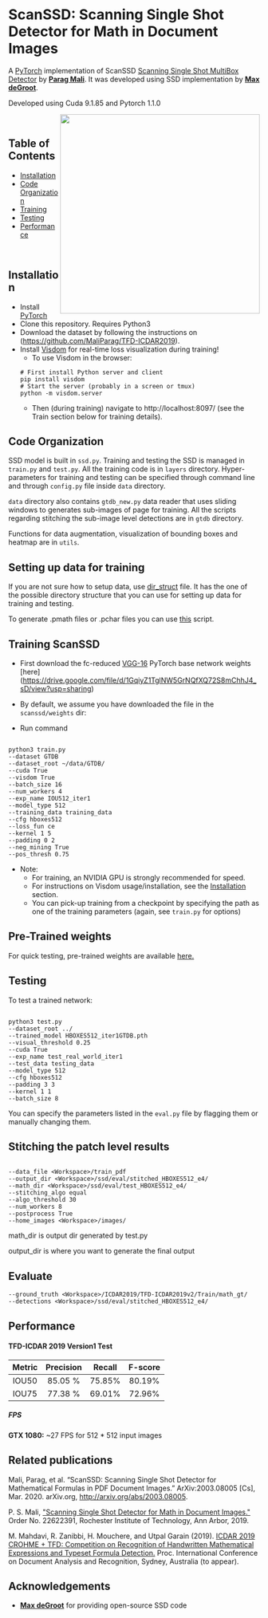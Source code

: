 # ScanSSD: Scanning Single Shot Detector for Math in Document Images

A [PyTorch](http://pytorch.org/) implementation of ScanSSD [Scanning Single Shot MultiBox Detector](https://paragmali.me/scanning-single-shot-detector-for-math-in-document-images/) by [**Parag Mali**](https://github.com/MaliParag/). It was developed using SSD implementation by [**Max deGroot**](https://github.com/amdegroot).

Developed using Cuda 9.1.85 and Pytorch 1.1.0

<img align="right" src=
"https://github.com/maliparag/scanssd/blob/master/images/detailed_math512_arch.png" height = 400/>

&nbsp;
&nbsp;

## Table of Contents
- <a href='#installation'>Installation</a>
- <a href='#code-organization'>Code Organization</a>
- <a href='#training-scanssd'>Training</a>
- <a href='#testing'>Testing</a>
- <a href='#performance'>Performance</a>

&nbsp;
&nbsp;

## Installation
- Install [PyTorch](http://pytorch.org/)
- Clone this repository. Requires Python3
- Download the dataset by following the instructions on (https://github.com/MaliParag/TFD-ICDAR2019).
- Install [Visdom](https://github.com/facebookresearch/visdom) for real-time loss visualization during training!
  * To use Visdom in the browser:
  ```Shell
  # First install Python server and client
  pip install visdom
  # Start the server (probably in a screen or tmux)
  python -m visdom.server
  ```
  * Then (during training) navigate to http://localhost:8097/ (see the Train section below for training details).

## Code Organization
 
SSD model is built in `ssd.py`. Training and testing the SSD is managed in `train.py` and `test.py`. All the training code is in `layers` directory. Hyper-parameters for training and testing can be specified through command line and through `config.py` file inside `data` directory. 

`data` directory also contains `gtdb_new.py` data reader that uses sliding windows to generates sub-images of page for training. All the scripts regarding stitching the sub-image level detections are in `gtdb` directory. 

Functions for data augmentation, visualization of bounding boxes and heatmap are in `utils`. 

## Setting up data for training

If you are not sure how to setup data, use [dir_struct](https://github.com/MaliParag/ScanSSD/blob/master/dir_struct) file. It has the one of the possible directory structure that you can use for setting up data for training and testing. 

To generate .pmath files or .pchar files you can use [this](https://github.com/MaliParag/ScanSSD/blob/master/gtdb/split_annotations_per_page.py) script. 

## Training ScanSSD

- First download the fc-reduced [VGG-16](https://arxiv.org/abs/1409.1556) PyTorch base network weights [here] (https://drive.google.com/file/d/1GqiyZ1TglNW5GrNQfXQ72S8mChhJ4_sD/view?usp=sharing)
- By default, we assume you have downloaded the file in the `scanssd/weights` dir:

- Run command

```Shell

python3 train.py 
--dataset GTDB 
--dataset_root ~/data/GTDB/ 
--cuda True 
--visdom True 
--batch_size 16 
--num_workers 4 
--exp_name IOU512_iter1 
--model_type 512 
--training_data training_data 
--cfg hboxes512 
--loss_fun ce 
--kernel 1 5 
--padding 0 2 
--neg_mining True 
--pos_thresh 0.75
```

- Note:
  * For training, an NVIDIA GPU is strongly recommended for speed.
  * For instructions on Visdom usage/installation, see the <a href='#installation'>Installation</a> section.
  * You can pick-up training from a checkpoint by specifying the path as one of the training parameters (again, see `train.py` for options)

## Pre-Trained weights

For quick testing, pre-trained weights are available [here.](https://drive.google.com/file/d/1bGNvg9uLCTbVE9hk1yWE-2tLgX1eg_me/view?usp=sharing)

## Testing
To test a trained network:

```Shell

python3 test.py 
--dataset_root ../ 
--trained_model HBOXES512_iter1GTDB.pth  
--visual_threshold 0.25 
--cuda True 
--exp_name test_real_world_iter1 
--test_data testing_data  
--model_type 512 
--cfg hboxes512 
--padding 3 3 
--kernel 1 1 
--batch_size 8

```

You can specify the parameters listed in the `eval.py` file by flagging them or manually changing them.  

## Stitching the patch level results

```python3 <Workspace>/ssd/gtdb/stitch_patches_pdf.py 

--data_file <Workspace>/train_pdf 
--output_dir <Workspace>/ssd/eval/stitched_HBOXES512_e4/ 
--math_dir <Workspace>/ssd/eval/test_HBOXES512_e4/ 
--stitching_algo equal 
--algo_threshold 30 
--num_workers 8 
--postprocess True 
--home_images <Workspace>/images/ 
```

math_dir is output dir generated by test.py

output_dir is where you want to generate the final output

## Evaluate 

```python3 <Workspace>/ICDAR2019/TFD-ICDAR2019v2/Evaluation/IOULib/IOUevaluater.py 
--ground_truth <Workspace>/ICDAR2019/TFD-ICDAR2019v2/Train/math_gt/ 
--detections <Workspace>/ssd/eval/stitched_HBOXES512_e4/
```

## Performance

#### TFD-ICDAR 2019 Version1 Test

| Metric | Precision | Recall | F-score |
|:-:|:-:|:-:|:-:|
| IOU50 | 85.05 % | 75.85% | 80.19% |
| IOU75 | 77.38 % | 69.01% | 72.96% |

##### FPS
**GTX 1080:** ~27 FPS for 512 * 512 input images

## Related publications

Mali, Parag, et al. “ScanSSD: Scanning Single Shot Detector for Mathematical Formulas in PDF Document Images.” ArXiv:2003.08005 [Cs], Mar. 2020. arXiv.org, http://arxiv.org/abs/2003.08005.

P. S. Mali, ["Scanning Single Shot Detector for Math in Document Images."](https://scholarworks.rit.edu/theses/10210/) Order No. 22622391, Rochester Institute of Technology, Ann Arbor, 2019.

M. Mahdavi, R. Zanibbi, H. Mouchere, and Utpal Garain (2019). [ICDAR 2019 CROHME + TFD: Competition on Recognition of Handwritten Mathematical Expressions and Typeset Formula Detection.](https://www.cs.rit.edu/~rlaz/files/CROHME+TFD%E2%80%932019.pdf) Proc. International Conference on Document Analysis and Recognition, Sydney, Australia (to appear).

## Acknowledgements
- [**Max deGroot**](https://github.com/amdegroot) for providing open-source SSD code
